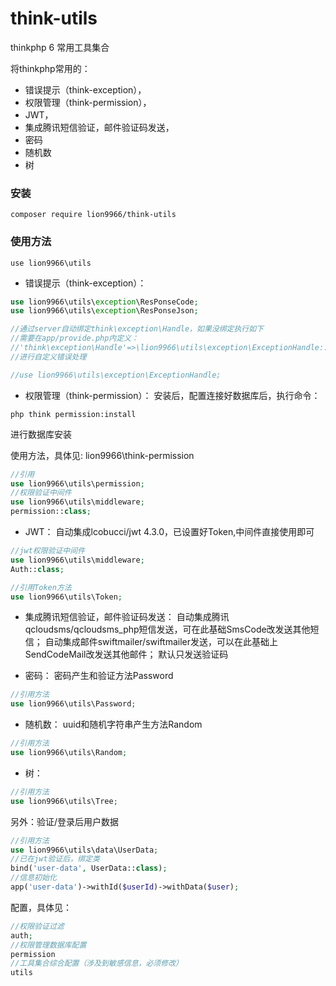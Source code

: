 # think-utils

thinkphp 6 常用工具集合

将thinkphp常用的：

* 错误提示（think-exception），
* 权限管理（think-permission），
* JWT，
* 集成腾讯短信验证，邮件验证码发送，
* 密码
* 随机数
* 树

### 安装

```
composer require lion9966/think-utils
```

### 使用方法

```
use lion9966\utils
```

* 错误提示（think-exception）：

```php
use lion9966\utils\exception\ResPonseCode;
use lion9966\utils\exception\ResPonseJson;

//通过server自动绑定think\exception\Handle，如果没绑定执行如下
//需要在app/provide.php内定义：
//'think\exception\Handle'=>\lion9966\utils\exception\ExceptionHandle::class
//进行自定义错误处理

//use lion9966\utils\exception\ExceptionHandle;
```

* 权限管理（think-permission）： 安装后，配置连接好数据库后，执行命令：

```
php think permission:install
```

进行数据库安装

使用方法，具体见: lion9966\think-permission

```php
//引用
use lion9966\utils\permission;
//权限验证中间件
use lion9966\utils\middleware;
permission::class;
```

* JWT： 自动集成lcobucci/jwt 4.3.0，已设置好Token,中间件直接使用即可

```php
//jwt权限验证中间件
use lion9966\utils\middleware;
Auth::class;

//引用Token方法
use lion9966\utils\Token;
```

* 集成腾讯短信验证，邮件验证码发送： 自动集成腾讯qcloudsms/qcloudsms_php短信发送，可在此基础SmsCode改发送其他短信；
  自动集成邮件swiftmailer/swiftmailer发送，可以在此基础上SendCodeMail改发送其他邮件； 默认只发送验证码

* 密码： 密码产生和验证方法Password

```php
//引用方法
use lion9966\utils\Password;
```

* 随机数： uuid和随机字符串产生方法Random

```php
//引用方法
use lion9966\utils\Random;
```

* 树：

```php
//引用方法
use lion9966\utils\Tree;
```

另外：验证/登录后用户数据

```php
//引用方法
use lion9966\utils\data\UserData;
//已在jwt验证后，绑定类
bind('user-data', UserData::class);
//信息初始化
app('user-data')->withId($userId)->withData($user);
```

配置，具体见：

```php
//权限验证过滤
auth;
//权限管理数据库配置
permission
//工具集合综合配置（涉及到敏感信息，必须修改）
utils
